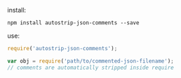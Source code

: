 install:

```
npm install autostrip-json-comments --save
```

use:

```javascript
require('autostrip-json-comments');

var obj = require('path/to/commented-json-filename');
// comments are automatically stripped inside require
```

